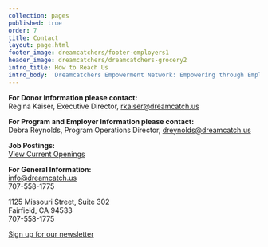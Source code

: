 ```yaml
---
collection: pages
published: true
order: 7
title: Contact
layout: page.html
footer_image: dreamcatchers/footer-employers1
header_image: dreamcatchers/dreamcatchers-grocery2
intro_title: How to Reach Us
intro_body: 'Dreamcatchers Empowerment Network: Empowering through Employment'
---
```


**For Donor Information please contact:**<br>
Regina Kaiser, Executive Director, [rkaiser@dreamcatch.us](mailto:rkaiser@dreamcatch.us)

**For Program and Employer Information please contact:**<br>
Debra Reynolds, Program Operations Director, [dreynolds@dreamcatch.us](mailto:dreynolds@dreamcatch.us)

**Job Postings:**<br>
[View Current Openings](https://dreamcatchers.blog/jobs/)

**For General Information:**<br>
info@dreamcatch.us<br>
707-558-1775

1125 Missouri Street, Suite 302<br>
Fairfield, CA 94533<br>
707-558-1775 <br>

<div class="newsletter">
    <a href="#" id="open-modal" class="button">Sign up for our newsletter</a>
</div>
